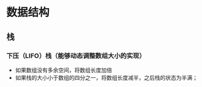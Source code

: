 # 数据结构

## 栈

### 下压（LIFO）栈（能够动态调整数组大小的实现）

- 如果数组没有多余空间，将数组长度加倍
- 如果栈的大小小于数组的四分之一，将数组长度减半，之后栈的状态为半满；
